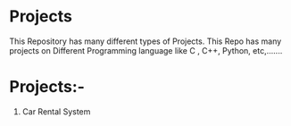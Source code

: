 # Projects
This Repository has many different types of Projects.
This Repo has many projects on Different Programming language like C , C++, Python, etc,.......

# Projects:-
1. Car Rental System


